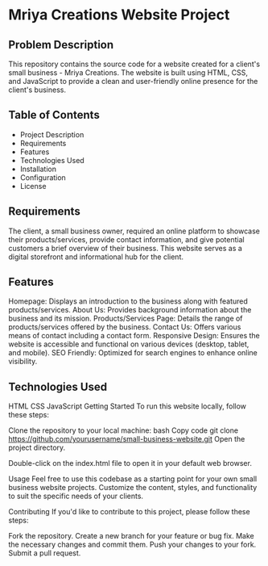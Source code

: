 # Mriya Creations Website Project

## Problem Description
This repository contains the source code for a website created for a client's small business - Mriya Creations. The website is built using HTML, CSS, and JavaScript to provide a clean and user-friendly online presence for the client's business.

## Table of Contents
- Project Description
- Requirements
- Features
- Technologies Used
- Installation
- Configuration
- License


## Requirements
The client, a small business owner, required an online platform to showcase their products/services, provide contact information, and give potential customers a brief overview of their business. This website serves as a digital storefront and informational hub for the client.

## Features
Homepage: Displays an introduction to the business along with featured products/services.
About Us: Provides background information about the business and its mission.
Products/Services Page: Details the range of products/services offered by the business.
Contact Us: Offers various means of contact including a contact form.
Responsive Design: Ensures the website is accessible and functional on various devices (desktop, tablet, and mobile).
SEO Friendly: Optimized for search engines to enhance online visibility.

## Technologies Used
HTML
CSS
JavaScript
Getting Started
To run this website locally, follow these steps:

Clone the repository to your local machine:
bash
Copy code
git clone https://github.com/yourusername/small-business-website.git
Open the project directory.

Double-click on the index.html file to open it in your default web browser.

Usage
Feel free to use this codebase as a starting point for your own small business website projects. Customize the content, styles, and functionality to suit the specific needs of your clients.

Contributing
If you'd like to contribute to this project, please follow these steps:

Fork the repository.
Create a new branch for your feature or bug fix.
Make the necessary changes and commit them.
Push your changes to your fork.
Submit a pull request.

